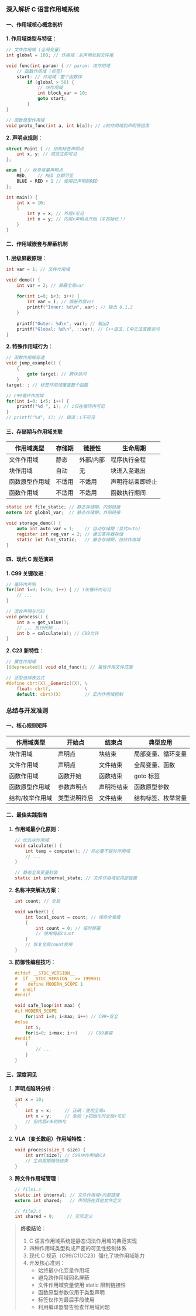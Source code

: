 ### 深入解析 C 语言作用域系统

#### 一、作用域核心概念剖析

**1. 作用域类型与特征**：
```c
// 文件作用域 (全局变量)
int global = 100; // 作用域：从声明处到文件尾

void func(int param) { // param: 块作用域
    // 函数作用域 (标签)
    start: // 作用域：整个函数体
        if (global > 50) {
            // 块作用域
            int block_var = 10;
            goto start;
        }
}

// 函数原型作用域
void proto_func(int a, int b[a]); // a的作用域到声明符结束
```

**2. 声明点规则**：
```c
struct Point { // 结构标签声明点
    int x, y; // 成员立即可见
};

enum { // 枚举常量声明点
    RED,    // RED 立即可见
    BLUE = RED + 1 // 使用已声明的RED
};

int main() {
    int x = 10;
    {
        int y = x; // 外层x可见
        int x = y; // 内层x声明点开始（未初始化！）
    }
}
```

#### 二、作用域嵌套与屏蔽机制

**1. 层级屏蔽原理**：
```c
int var = 1; // 文件作用域

void demo() {
    int var = 2; // 屏蔽全局var
    
    for(int i=0; i<3; i++) {
        int var = i; // 屏蔽外层var
        printf("Inner: %d\n", var); // 输出 0,1,2
    }
    
    printf("Outer: %d\n", var); // 输出2
    printf("Global: %d\n", ::var); // C++语法，C中无法直接访问
}
```

**2. 特殊作用域行为**：
```c
// 函数作用域穿透
void jump_example() {
    {
        goto target; // 跨块访问
    }
target: ; // 标签作用域覆盖整个函数

// C99循环作用域
for(int i=0; i<5; i++) {
    printf("%d ", i); // i仅在循环内可见
}
// printf("%d", i); // 错误：i不可见
```

#### 三、存储期与作用域关联

| **作用域类型**   | **存储期**   | **链接性**     | **生命周期**           |
|------------------|--------------|---------------|-----------------------|
| 文件作用域       | 静态         | 外部/内部      | 程序执行全程          |
| 块作用域         | 自动         | 无            | 块进入至退出         |
| 函数原型作用域   | 不适用       | 不适用        | 声明符结束即终止     |
| 函数作用域       | 不适用       | 不适用        | 函数执行期间         |

```c
static int file_static; // 静态存储期，内部链接
extern int global_var;  // 静态存储期，外部链接

void storage_demo() {
    auto int auto_var = 1;    // 自动存储期（显式auto）
    register int reg_var = 2; // 建议寄存器存储
    static int func_static;   // 静态存储期，但块作用域
}
```

#### 四、现代 C 规范演进

**1. C99 关键改进**：
```c
// 循环内声明
for(int i=0; i<10; i++) { // i仅循环内可见
    // ...
}

// 混合声明与代码
void process() {
    int a = get_value();
    // ... 执行代码 ...
    int b = calculate(a); // C99允许
}
```

**2. C23 新特性**：
```c
// 属性作用域
[[deprecated]] void old_func(); // 属性作用文件范围

// 泛型选择表达式
#define cbrt(X) _Generic((X), \
    float: cbrtf,             \
    default: cbrt)(X)         // 宏内作用域控制
```

### 总结与开发准则

#### 一、核心规则矩阵
| **作用域类型**   | **开始点**                | **结束点**              | **典型应用**          |
|------------------|--------------------------|------------------------|----------------------|
| 块作用域         | 声明点                   | 块结束                 | 局部变量、循环变量    |
| 文件作用域       | 声明点                   | 文件结束               | 全局变量、函数        |
| 函数作用域       | 函数开始                 | 函数结束               | goto 标签            |
| 函数原型作用域   | 参数声明点               | 声明符结束             | 函数原型参数          |
| 结构/枚举作用域  | 类型说明符后             | 文件结束               | 结构标签、枚举常量    |

#### 二、最佳实践指南

1. **作用域最小化原则**：
   ```c
   // 优先块作用域
   void calculate() {
       int temp = compute(); // 非必要不提升作用域
       // ...
   }
   
   // 静态全局变量封装
   static int internal_state; // 文件作用域但内部链接
   ```

2. **名称冲突解决方案**：
   ```c
   int count; // 全局
   
   void worker() {
       int local_count = count; // 保存全局值
       {
           int count = 0; // 临时屏蔽
           // 使用局部count
       }
       // 恢复全局count使用
   }
   ```

3. **防御性编程技巧**：
   ```c
   #ifdef __STDC_VERSION__
   #  if __STDC_VERSION__ >= 199901L
   #    define MODERN_SCOPE 1
   #  endif
   #endif
   
   void safe_loop(int max) {
   #if MODERN_SCOPE
       for(int i=0; i<max; i++) // C99+安全
   #else
       int i;
       for(i=0; i<max; i++)    // C89兼容
   #endif
       {
           // ...
       }
   }
   ```

#### 三、深度洞见

1. **声明点陷阱分析**：
   ```c
   int x = 10;
   {
       int y = x;     // 正确：使用全局x
       int x = y;     // 危险：y初始化时全局x可见
       // 但内层x未初始化
   }
   ```

2. **VLA（变长数组）作用域特性**：
   ```c
   void process(size_t size) {
       int arr[size]; // C99块作用域VLA
       // 生命周期随块结束
   }
   ```

3. **跨文件作用域管理**：
   ```c
   // file1.c
   static int internal; // 文件作用域+内部链接
   extern int shared;   // 声明将在其他文件定义
   
   // file2.c
   int shared = 0;     // 实际定义
   ```

> **终极结论**：
> 1. C 语言作用域系统是静态词法作用域的典范实现
> 2. 四种作用域类型构成严密的可见性控制体系
> 3. 现代 C 规范（C99/C11/C23）强化了块作用域能力
> 4. 开发核心准则：
>    - 始终最小化变量作用域
>    - 避免跨作用域同名屏蔽
>    - 文件作用域变量使用 static 限制链接性
>    - 函数原型参数仅用于类型声明
>    - 标签仅作为最后手段使用
>    - 利用编译器警告检查作用域问题
